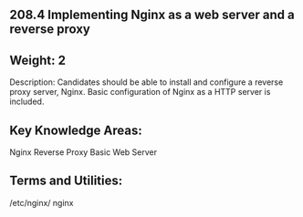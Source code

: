 ## 208.4 Implementing Nginx as a web server and a reverse proxy

Weight: 2
---------

Description: Candidates should be able to install and configure a reverse proxy server, Nginx. Basic configuration of Nginx as a HTTP server is included.


Key Knowledge Areas:
--------------------

Nginx
Reverse Proxy
Basic Web Server

Terms and Utilities:
--------------------

/etc/nginx/
nginx
